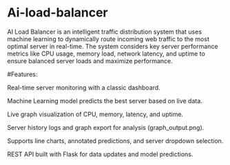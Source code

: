 # Ai-load-balancer

AI Load Balancer is an intelligent traffic distribution system that uses machine learning to dynamically route incoming web traffic to the most optimal server in real-time. The system considers key server performance metrics like CPU usage, memory load, network latency, and uptime to ensure balanced server loads and maximize performance.

#Features:

Real-time server monitoring with a classic dashboard.

Machine Learning model predicts the best server based on live data.

Live graph visualization of CPU, memory, latency, and uptime.

Server history logs and graph export for analysis (graph_output.png).

Supports line charts, annotated predictions, and server dropdown selection.

REST API built with Flask for data updates and model predictions.
